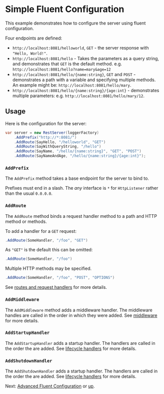 # Simple Fluent Configuration

This example demonstrates how to configure the server using fluent
configuration.

Four endpoints are defined:

* `http://localhost:8081/helloworld`, `GET` - the server response with `"Hello, World!"`.
* `http://localhost:8081/hello` - Takes the parameters as a query string,
    and demonstrates that `GET` is the default method. e.g. `http://localhost:8081/hello?name=mary&age=12`
* `http://localhost:8081/hello/{name:string}`, `GET` and `POST` - demonstrates
    a path with a variable and specifying multiple methods. An example might be: 
    `http://localhost:8081/hello/mary`.
* `http://localhost:8081/hello/{name:string}/{age:int}` - demonstrates
    multiple parameters: e.g. `http://localhost:8081/hello/mary/12`.

## Usage

Here is the configuration for the server:

```csharp
var server = new RestServer(loggerFactory)
    .AddPrefix("http://*:8081/")
    .AddRoute(SayHello, "/helloworld", "GET")
    .AddRoute(SayWithQueryString, "/hello")
    .AddRoute(SayName, "/hello/{name:string}", "GET", "POST")
    .AddRoute(SayNameAndAge, "/hello/{name:string}/{age:int}");
```

### `AddPrefix`

The `AddPrefix` method takes a base endpoint for the server to bind to.

Prefixes must end in a slash. The *any* interface is `*` for `HttpListener`
rather than the usual `0.0.0.0`.

### `AddRoute`

The `AddRoute` method binds a request handler method to a path and HTTP method
or methods.

To add a handler for a `GET` request:

```csharp
.AddRoute(SomeHandler, "/foo", "GET")
```

As `"GET"` is the default this can be omitted:


```csharp
.AddRoute(SomeHandler, "/foo")
```

Multiple HTTP methods may be specified.


```csharp
.AddRoute(SomeHandler, "/foo", "POST", "OPTIONS")
```

See [routes and request handlers](../../RoutesAndRequestHandlers/) for more
details.

### `AddMiddleware`

The `AddMiddleware` method adds a middleware handler. The middleware handles
are called in the order in which they were added. See
[middleware](../../Middleware/) for more details.

### `AddStartupHandler`

The `AddStartupHandler` adds a startup handler. The handlers are called in the
order the are added. See
[lifecycle handlers](../../Lifecycle//LifecycleHandlers/) for more details.

### `AddShutdownHandler`

The `AddShutdownHandler` adds a startup handler. The handlers are called in the
order the are added. See
[lifecycle handlers](../../Lifecycle//LifecycleHandlers/) for more details.

Next: [Advanced Fluent Configuration](../Advanced/) or [up](..).
